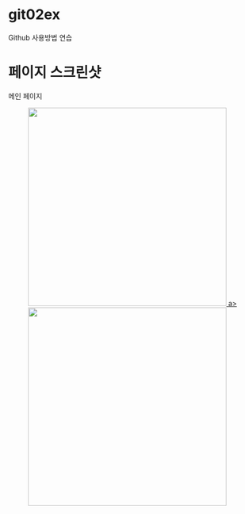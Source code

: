 # git02ex
Github 사용방법 연습

# 페이지 스크린샷
메인 페이지


<figure class="half">  
  <a href="link"><img src = "https://github.com/user-attachments/assets/151f5da4-da57-4f33-b232-afed8a9274bc" width=400> a>  
  <a href="link"><img src = "https://github.com/user-attachments/assets/fd9b4901-ce85-46d6-aa5a-83903233d007" width=400></a>  
  <figcaption></figcaption>
</figure>
